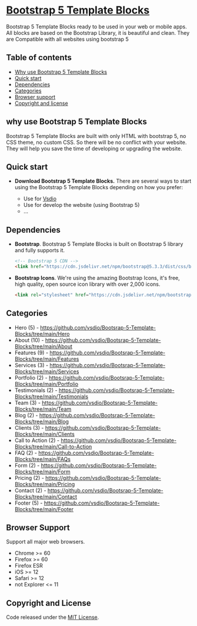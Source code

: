 # [Bootstrap 5 Template Blocks](https://vsdio.com/block.html)

Bootstrap 5 Template Blocks ready to be used in your web or mobile apps. All blocks are based on the Bootstrap Library, it is beautiful and clean. They are Compatible with all websites using bootstrap 5

## Table of contents

- [Why use Bootstrap 5 Template Blocks](#why-use-bootstrap-5-template-blocks)
- [Quick start](#quick-start)
- [Dependencies](#dependencies)
- [Categories](#categories)
- [Browser support](#browser-support)
- [Copyright and license](#copyright-and-license)

## why use Bootstrap 5 Template Blocks
Bootstrap 5 Template Blocks are built with only HTML with bootstrap 5, no CSS theme, no custom CSS. So there will be no conflict with your website. They will help you save the time of developing or upgrading the website.

## Quick start

- **Download Bootstrap 5 Template Blocks.** There are several ways to start using the Bootstrap 5 Template Blocks depending on how you prefer:

    - Use for [Vsdio](https://vsdio.com)
    - Use for develop the website (using Bootstrap 5)
    - ...


## Dependencies

- **Bootstrap**. Bootstrap 5 Template Blocks is built on Bootstrap 5 library and fully supports it.
    ```html
    <!-- Bootstrap 5 CDN -->
    <link href="https://cdn.jsdelivr.net/npm/bootstrap@5.3.3/dist/css/bootstrap.min.css" rel="stylesheet" integrity="sha384-QWTKZyjpPEjISv5WaRU9OFeRpok6YctnYmDr5pNlyT2bRjXh0JMhjY6hW+ALEwIH" crossorigin="anonymous">
    ```

- **Bootstrap Icons**. We're using the amazing Bootstrap Icons, it's free, high quality, open source icon library with over 2,000 icons.
  ```html
  <link rel="stylesheet" href="https://cdn.jsdelivr.net/npm/bootstrap-icons@1.11.3/font/bootstrap-icons.min.css">
  ```

## Categories

- Hero (5) - https://github.com/vsdio/Bootsrap-5-Template-Blocks/tree/main/Hero
- About (10) - https://github.com/vsdio/Bootsrap-5-Template-Blocks/tree/main/About
- Features (9) - https://github.com/vsdio/Bootsrap-5-Template-Blocks/tree/main/Features
- Services (3) - https://github.com/vsdio/Bootsrap-5-Template-Blocks/tree/main/Services
- Portfolio (2) - https://github.com/vsdio/Bootsrap-5-Template-Blocks/tree/main/Portfolio
- Testimonials (2) - https://github.com/vsdio/Bootsrap-5-Template-Blocks/tree/main/Testimonials
- Team (3) - https://github.com/vsdio/Bootsrap-5-Template-Blocks/tree/main/Team
- Blog (2) - https://github.com/vsdio/Bootsrap-5-Template-Blocks/tree/main/Blog
- Clients (3) - https://github.com/vsdio/Bootsrap-5-Template-Blocks/tree/main/Clients
- Call to Action (2) - https://github.com/vsdio/Bootsrap-5-Template-Blocks/tree/main/Call-to-Action
- FAQ (2) - https://github.com/vsdio/Bootsrap-5-Template-Blocks/tree/main/FAQs
- Form (2) - https://github.com/vsdio/Bootsrap-5-Template-Blocks/tree/main/Form
- Pricing (2) - https://github.com/vsdio/Bootsrap-5-Template-Blocks/tree/main/Pricing
- Contact (2) - https://github.com/vsdio/Bootsrap-5-Template-Blocks/tree/main/Contact
- Footer (5) - https://github.com/vsdio/Bootsrap-5-Template-Blocks/tree/main/Footer


## Browser Support

Support all major web browsers. 

- Chrome >= 60
- Firefox >= 60
- Firefox ESR
- iOS >= 12
- Safari >= 12
- not Explorer <= 11

## Copyright and License
Code released under the [MIT License](https://github.com/vsdio/Bootsrap-5-Template-Blocks/blob/main/LICENSE). 
